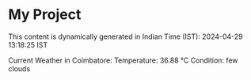 # My Project

This content is dynamically generated in Indian Time (IST): 2024-04-29 13:18:25 IST


Current Weather in Coimbatore:
Temperature: 36.88 °C
Condition: few clouds
